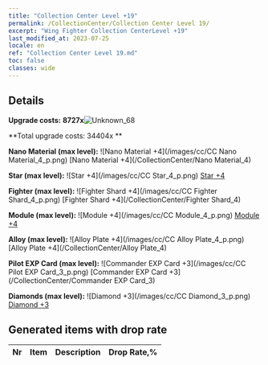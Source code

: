 ```yaml
---
title: "Collection Center Level +19"
permalink: /CollectionCenter/Collection Center Level 19/
excerpt: "Wing Fighter Collection CenterLevel +19"
last_modified_at: 2023-07-25
locale: en
ref: "Collection Center Level 19.md"
toc: false
classes: wide
---
```



## Details

 **Upgrade costs:** **8727x**![Unknown_68](/images/item/bh_img25_p.png)

 **Total upgrade costs: 34404x **

 **Nano Material (max level):** ![Nano Material +4](/images/cc/CC Nano Material_4_p.png) [Nano Material +4](/CollectionCenter/Nano Material_4)

 **Star (max level):** ![Star +4](/images/cc/CC Star_4_p.png) [Star +4](/CollectionCenter/Star_4)

 **Fighter (max level):** ![Fighter Shard +4](/images/cc/CC Fighter Shard_4_p.png) [Fighter Shard +4](/CollectionCenter/Fighter Shard_4)

 **Module (max level):** ![Module +4](/images/cc/CC Module_4_p.png) [Module +4](/CollectionCenter/Module_4)

 **Alloy (max level):** ![Alloy Plate +4](/images/cc/CC Alloy Plate_4_p.png) [Alloy Plate +4](/CollectionCenter/Alloy Plate_4)

 **Pilot EXP Card (max level):** ![Commander EXP Card +3](/images/cc/CC Pilot EXP Card_3_p.png) [Commander EXP Card +3](/CollectionCenter/Commander EXP Card_3)

 **Diamonds (max level):** ![Diamond +3](/images/cc/CC Diamond_3_p.png) [Diamond +3](/CollectionCenter/Diamond_3)

## Generated items with drop rate

  |  Nr |     Item   |    Description   |  Drop Rate,% |
  |:----|:----------:|:-----------------|:-------------|

